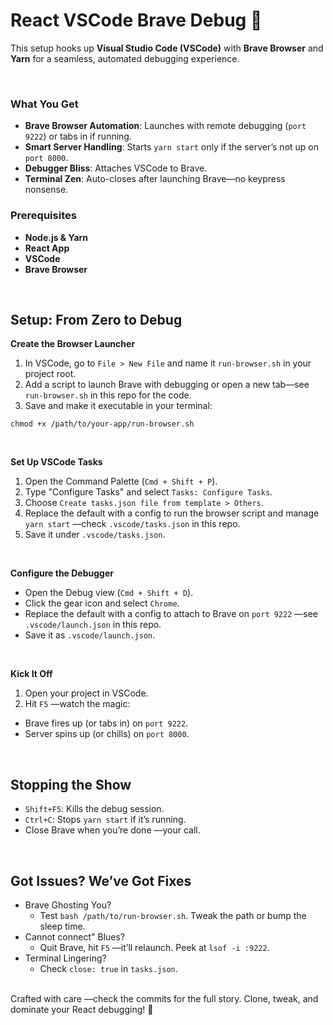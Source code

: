 # React VSCode Brave Debug 🚀

This setup hooks up **Visual Studio Code (VSCode)** with **Brave Browser** and **Yarn** for a seamless, automated debugging experience.

<br/>

### What You Get
- **Brave Browser Automation**: Launches with remote debugging (`port 9222`) or tabs in if running.
- **Smart Server Handling**: Starts `yarn start` only if the server’s not up on `port 8000`.
- **Debugger Bliss**: Attaches VSCode to Brave.
- **Terminal Zen**: Auto-closes after launching Brave—no keypress nonsense.

### Prerequisites
- **Node.js & Yarn**
- **React App**
- **VSCode**
- **Brave Browser**

<br/>

## Setup: From Zero to Debug

**Create the Browser Launcher**
1. In VSCode, go to `File > New File` and name it `run-browser.sh` in your project root.
2. Add a script to launch Brave with debugging or open a new tab—see `run-browser.sh` in this repo for the code.
3. Save and make it executable in your terminal:
```
chmod +x /path/to/your-app/run-browser.sh
```

<br/>

**Set Up VSCode Tasks**
1. Open the Command Palette (`Cmd + Shift + P`).
2. Type "Configure Tasks" and select `Tasks: Configure Tasks`.
3. Choose `Create tasks.json file from template > Others`.
4. Replace the default with a config to run the browser script and manage `yarn start` —check `.vscode/tasks.json` in this repo.
5. Save it under `.vscode/tasks.json`.

<br/>

**Configure the Debugger**
- Open the Debug view (`Cmd + Shift + D`).
- Click the gear icon and select `Chrome`.
- Replace the default with a config to attach to Brave on `port 9222` —see `.vscode/launch.json` in this repo.
- Save it as `.vscode/launch.json`.

<br/>

**Kick It Off**
1. Open your project in VSCode.
2. Hit `F5` —watch the magic:
  - Brave fires up (or tabs in) on `port 9222`.
  - Server spins up (or chills) on `port 8000`.

<br/>

## Stopping the Show
- `Shift+F5`: Kills the debug session.
- `Ctrl+C`: Stops `yarn start` if it’s running.
- Close Brave when you’re done —your call.

<br/>

## Got Issues? We’ve Got Fixes
- Brave Ghosting You?
  - Test `bash /path/to/run-browser.sh`. Tweak the path or bump the sleep time.
- Cannot connect" Blues?
  - Quit Brave, hit `F5` —it’ll relaunch. Peek at `lsof -i :9222`.
- Terminal Lingering?
  - Check `close: true` in `tasks.json`.

<br/>
Crafted with care —check the commits for the full story. Clone, tweak, and dominate your React debugging! 🤘
